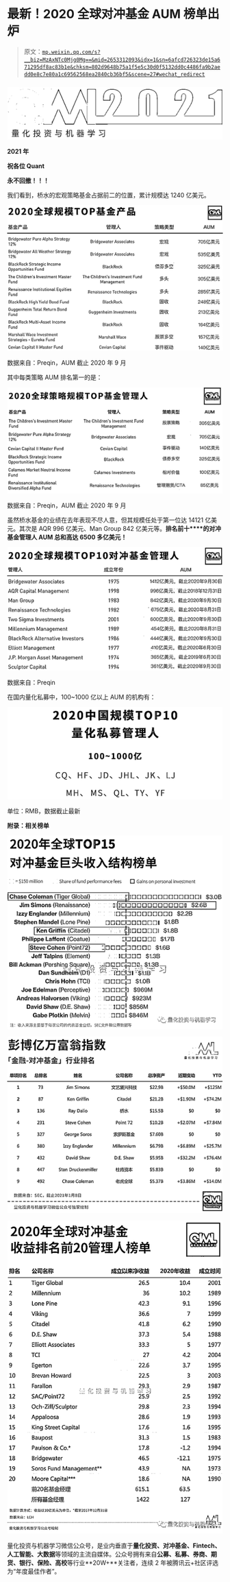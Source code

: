 # 最新！2020 全球对冲基金 AUM 榜单出炉

> 原文：[`mp.weixin.qq.com/s?__biz=MzAxNTc0Mjg0Mg==&mid=2653312093&idx=1&sn=6afcd726323de15a671295df8ac83b1e&chksm=802d9648b75a1f5e5c30d0f5132dd0c4486fa9b2aedd0e8c7e80a1c69562568ea2840cb36bf5&scene=27#wechat_redirect`](http://mp.weixin.qq.com/s?__biz=MzAxNTc0Mjg0Mg==&mid=2653312093&idx=1&sn=6afcd726323de15a671295df8ac83b1e&chksm=802d9648b75a1f5e5c30d0f5132dd0c4486fa9b2aedd0e8c7e80a1c69562568ea2840cb36bf5&scene=27#wechat_redirect)

### 

![](img/21289bb71c94e2126b164864f33ebfd5.png)

**2021 年** 

**祝各位 Quant**

**永不回撤！！！**

我们看到，桥水的宏观策略基金占据前二的位置，累计规模达 1240 亿美元。

![](img/f05fa91f6ed71e95f6439e89c5041ae1.png)

数据来自：Preqin，AUM 截止 2020 年 9 月

其中每类策略 AUM 排名第一的是：

![](img/549d8f81ea8cc6855890e342bc65dac3.png)

数据来自：Preqin，AUM 截止 2020 年 9 月

虽然桥水基金的业绩在去年表现不尽人意，但其规模任处于第一位达 14121 亿美元。其次是 AQR 996 亿美元、Man Group 842 亿美元等。**排名前十****的对冲基金管理人 AUM 总和高达 6500 多亿美元！**

![](img/8f9b9e119d2476231ec672b4a44aee24.png)

数据来自：Preqin

在国内量化私募中，100~1000 亿以上 AUM 的机构有：

![](img/3f93e0e5a724ea14e24bc12489247c08.png)

单位：RMB，数据截止最新

**附录：相关榜单**

![](img/ea162382b9475b3871fa32ed677356ab.png)

![](img/cd2f57ad44759d29293235c48beb52cd.png)

![](img/8b3bdab059755a6398b247ffd6226de5.png)

量化投资与机器学习微信公众号，是业内垂直于**量化投资、对冲基金、Fintech、人工智能、大数据**等领域的主流自媒体。公众号拥有来自**公募、私募、券商、期货、银行、保险、高校**等行业**20W+**关注者，连续 2 年被腾讯云+社区评选为“年度最佳作者”。